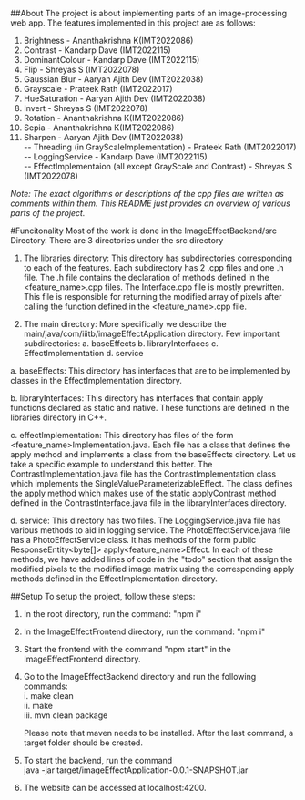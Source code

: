 ##About
The project is about implementing parts of an image-processing web app.
The features implemented in this project are as follows:
1. Brightness - Ananthakrishna K(IMT2022086)
2. Contrast - Kandarp Dave (IMT2022115)
3. DominantColour - Kandarp Dave (IMT2022115)
4. Flip - Shreyas S (IMT2022078)
5. Gaussian Blur - Aaryan Ajith Dev (IMT2022038)
6. Grayscale - Prateek Rath (IMT2022017)
7. HueSaturation - Aaryan Ajith Dev (IMT2022038)
8. Invert - Shreyas S (IMT2022078)
9. Rotation - Ananthakrishna K(IMT2022086)
10. Sepia - Ananthakrishna K(IMT2022086)
11. Sharpen - Aaryan Ajith Dev (IMT2022038) <br />
-- Threading (in GrayScaleImplementation) - Prateek Rath (IMT2022017) <br />
-- LoggingService - Kandarp Dave (IMT2022115) <br />
-- EffectImplementaion (all except GrayScale and Contrast) - Shreyas S (IMT2022078) <br />

*Note: The exact algorithms or descriptions of the cpp files are written as comments within them. This README just provides an overview of various parts of the project.*

#Funcitonality
Most of the work is done in the ImageEffectBackend/src Directory. 
There are 3 directories under the src directory

1. The libraries directory:
This directory has subdirectories corresponding to each of the features. Each subdirectory has 2 .cpp files and one .h file.
The .h file contains the declaration of methods defined in the <feature_name>.cpp files. The <name>Interface.cpp file is mostly prewritten.
This file is responsible for returning the modified array of pixels after calling the function defined in the <feature_name>.cpp file.


3. The main directory:
More specifically we describe the main/java/com/iiitb/imageEffectApplication directory. 
Few important subdirectories:
	a. baseEffects
	b. libraryInterfaces
	c. EffectImplementation
	d. service

a. baseEffects:
This directory has interfaces that are to be implemented by classes in the EffectImplementation directory.

b. libraryInterfaces:
This directory has interfaces that contain apply functions declared as static and native. These functions are defined in the libraries directory in C++.

c. effectImplementation:
This directory has files of the form <feature_name>Implementation.java. Each file has a class that defines the apply method and implements a class from the baseEffects directory.
Let us take a specific example to understand this better. The ContrastImplementation.java file has the ContrastImplementation class which implements the SingleValueParameterizableEffect. 
The class defines the apply method which makes use of the static applyContrast method defined in the ContrastInterface.java file in the libraryInterfaces directory.

d. service:
This directory has two files.
The LoggingService.java file has various methods to aid in logging service.
The PhotoEffectService.java file has a PhotoEffectService class. It has methods of the form public ResponseEntity<byte[]> apply<feature_name>Effect. 
In each of these methods, we have added lines of code in the "todo" section that assign the modified pixels to the modified image matrix using the 
corresponding apply methods defined in the EffectImplementation directory.

##Setup
To setup the project, follow these steps:

1. In the root directory, run the command:
   "npm i"

2. In the ImageEffectFrontend directory, run the command:
   "npm i"

3. Start the frontend with the command "npm start" in the ImageEffectFrontend directory.

4. Go to the ImageEffectBackend directory and run the following commands: <br />
   i. make clean <br />
   ii. make <br />
   iii. mvn clean package <br />

   Please note that maven needs to be installed. After the last command, a target folder should be created.

5. To start the backend, run the command <br />
   java -jar target/imageEffectApplication-0.0.1-SNAPSHOT.jar

6. The website can be accessed at localhost:4200.
